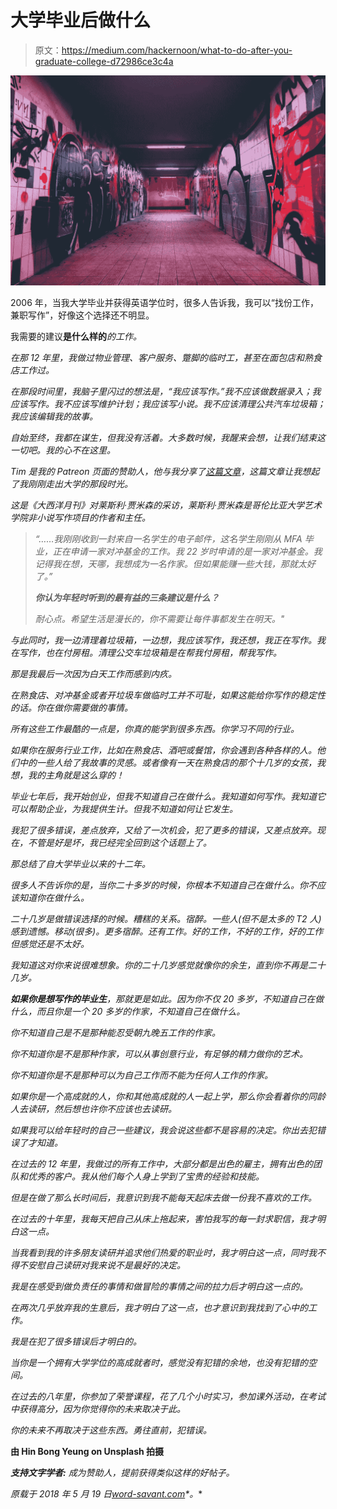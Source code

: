 # 大学毕业后做什么

> 原文：<https://medium.com/hackernoon/what-to-do-after-you-graduate-college-d72986ce3c4a>

![](img/d4476e971e5b2891b3e9aba270f91cee.png)

2006 年，当我大学毕业并获得英语学位时，很多人告诉我，我可以“找份工作，兼职写作”，好像这个选择还不明显。

我需要的建议**是什么样的***的工作。*

*在那 12 年里，我做过物业管理、客户服务、蹩脚的临时工，甚至在面包店和熟食店工作过。*

*在那段时间里，我脑子里闪过的想法是，“我应该写作。”*我不应该做数据录入；我应该写作。我不应该写维护计划；我应该写小说。我不应该清理公共汽车垃圾箱；我应该编辑我的故事。**

*自始至终，我都在谋生，但我没有活着。大多数时候，我醒来会想，让我们结束这一切吧。我的心不在这里。*

*Tim 是我的 Patreon 页面的赞助人，他与我分享了[这篇文章](https://www.theatlantic.com/entertainment/archive/2018/05/i-started-to-drink-on-the-job/559265/?utm_source=eb)，这篇文章让我想起了我刚刚走出大学的那段时光。*

*这是《大西洋月刊》对莱斯利·贾米森的采访，莱斯利·贾米森是哥伦比亚大学艺术学院非小说写作项目的作者和主任。*

> *“……我刚刚收到一封来自一名学生的电子邮件，这名学生刚刚从 MFA 毕业，正在申请一家对冲基金的工作。我 22 岁时申请的是一家对冲基金。我记得我在想，天哪，我想成为一名作家。但如果能赚一些大钱，那就太好了。”*
> 
> ***你认为年轻时听到的最有益的三条建议是什么？***
> 
> *耐心点。希望生活是漫长的，你不需要让每件事都发生在明天。"*

*与此同时，我一边清理着垃圾箱，一边想，我应该写作，我还想，我正在写作。我在写作，也在付房租。清理公交车垃圾箱是在帮我付房租，帮我写作。*

*那是我最后一次因为白天工作而感到内疚。*

*在熟食店、对冲基金或者开垃圾车做临时工并不可耻，如果这能给你写作的稳定性的话。你在做你需要做的事情。*

*所有这些工作最酷的一点是，你真的能学到很多东西。你学习不同的行业。*

*如果你在服务行业工作，比如在熟食店、酒吧或餐馆，你会遇到各种各样的人。他们中的一些人给了我故事的灵感。或者像有一天在熟食店的那个十几岁的女孩，我想，*我的主角就是这么穿的！**

*毕业七年后，我开始创业，但我不知道自己在做什么。我知道如何写作。我知道它可以帮助企业，为我提供生计。但我不知道如何让它发生。*

*我犯了很多错误，差点放弃，又给了一次机会，犯了更多的错误，又差点放弃。现在，不管是好是坏，我已经完全回到这个话题上了。*

*那总结了自大学毕业以来的十二年。*

*很多人不告诉你的是，当你二十多岁的时候，你根本不知道自己在做什么。你不应该知道你在做什么。*

*二十几岁是做错误选择的时候。糟糕的关系。宿醉。一些人(但不是太多的 T2 人)感到遗憾。移动(很多)。更多宿醉。还有工作。好的工作，不好的工作，好的工作但感觉还是不太好。*

*我知道这对你来说很难想象。你的二十几岁感觉就像你的余生，直到你不再是二十几岁。*

***如果你是想写作的毕业生**，那就更是如此。因为你不仅 20 多岁，不知道自己在做什么，而且你是一个 20 多岁的作家，不知道自己在做什么。*

*你不知道自己是不是那种能忍受朝九晚五工作的作家。*

*你不知道你是不是那种作家，可以从事创意行业，有足够的精力做你的艺术。*

*你不知道你是不是那种可以为自己工作而不能为任何人工作的作家。*

*如果你是一个高成就的人，你和其他高成就的人一起上学，那么你会看着你的同龄人去读研，然后想也许你不应该也去读研。*

*如果我可以给年轻时的自己一些建议，我会说这些都不是容易的决定。你出去犯错误了才知道。*

*在过去的 12 年里，我做过的所有工作中，大部分都是出色的雇主，拥有出色的团队和优秀的客户。我从他们每个人身上学到了宝贵的经验和技能。*

*但是在做了那么长时间后，我意识到我不能每天起床去做一份我不喜欢的工作。*

*在过去的十年里，我每天把自己从床上拖起来，害怕我写的每一封求职信，我才明白这一点。*

*当我看到我的许多朋友读研并追求他们热爱的职业时，我才明白这一点，同时我不得不安慰自己读研对我来说不是最好的决定。*

*我是在感受到做负责任的事情和做冒险的事情之间的拉力后才明白这一点的。*

*在两次几乎放弃我的生意后，我才明白了这一点，也才意识到我找到了心中的工作。*

*我是在犯了很多错误后才明白的。*

*当你是一个拥有大学学位的高成就者时，感觉没有犯错的余地，也没有犯错的空间。*

*在过去的八年里，你参加了荣誉课程，花了几个小时实习，参加课外活动，在考试中获得高分，因为你觉得你的未来取决于此。*

*你的未来不再取决于这些东西。勇往直前，犯错误。*

**由 Hin Bong Yeung on Unsplash 拍摄**

****支持文字学者:*** *成为赞助人，提前获得类似这样的好帖子。**

**原载于 2018 年 5 月 19 日*[*word-savant.com*](https://word-savant.com/2018/05/19/what_to_do_after_you_graduate_college/)*。**